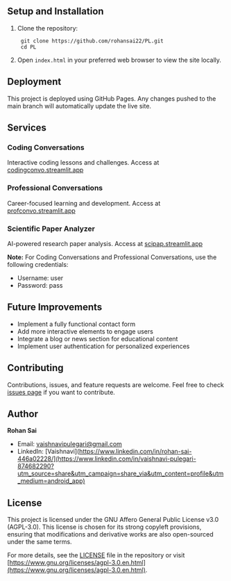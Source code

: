 
## Setup and Installation

1. Clone the repository:

        git clone https://github.com/rohansai22/PL.git
        cd PL


2. Open `index.html` in your preferred web browser to view the site locally.

## Deployment

This project is deployed using GitHub Pages. Any changes pushed to the main branch will automatically update the live site.

## Services

### Coding Conversations
Interactive coding lessons and challenges. Access at [codingconvo.streamlit.app](https://codingconvo.streamlit.app)

### Professional Conversations
Career-focused learning and development. Access at [profconvo.streamlit.app](https://profconvo.streamlit.app)

### Scientific Paper Analyzer
AI-powered research paper analysis. Access at [scipap.streamlit.app](https://scipap.streamlit.app)

**Note:** For Coding Conversations and Professional Conversations, use the following credentials:
- Username: user
- Password: pass

## Future Improvements

- Implement a fully functional contact form
- Add more interactive elements to engage users
- Integrate a blog or news section for educational content
- Implement user authentication for personalized experiences

## Contributing

Contributions, issues, and feature requests are welcome. Feel free to check [issues page](https://github.com/rohansai22/PL/issues) if you want to contribute.

## Author

**Rohan Sai**

- Email: [vaishnavipulegari@gmail.com](mailto:vaishnavipulegari@gmail.com)
- LinkedIn: [Vaishnavi](https://www.linkedin.com/in/rohan-sai-446a02228/](https://www.linkedin.com/in/vaishnavi-pulegari-874682290?utm_source=share&utm_campaign=share_via&utm_content=profile&utm_medium=android_app)

## License

This project is licensed under the GNU Affero General Public License v3.0 (AGPL-3.0). This license is chosen for its strong copyleft provisions, ensuring that modifications and derivative works are also open-sourced under the same terms.

For more details, see the [LICENSE](LICENSE) file in the repository or visit [https://www.gnu.org/licenses/agpl-3.0.en.html](https://www.gnu.org/licenses/agpl-3.0.en.html).
